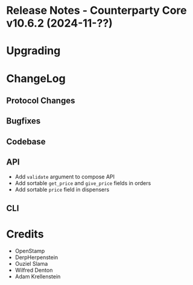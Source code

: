# Release Notes - Counterparty Core v10.6.2 (2024-11-??)



# Upgrading

# ChangeLog

## Protocol Changes

## Bugfixes



## Codebase


## API

- Add `validate` argument to compose API
- Add sortable `get_price` and `give_price` fields in orders
- Add sortable `price` field in dispensers

## CLI


# Credits

* OpenStamp
* DerpHerpenstein
* Ouziel Slama
* Wilfred Denton
* Adam Krellenstein
